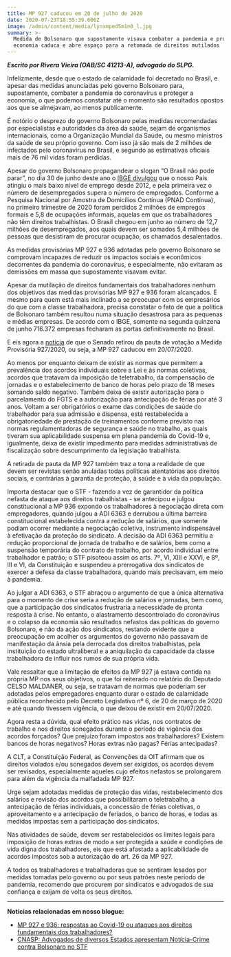 ```yaml
---
title: MP 927 caducou em 20 de julho de 2020
date: 2020-07-23T18:55:39.606Z
image: /admin/content/media/lynxmped5m1n0_l.jpg
summary: >-
  Medida de Bolsonaro que supostamente visava combater a pandemia e proteger a
  economia caduca e abre espaço para a retomada de direitos mutilados
---
```

_**Escrito por Rivera Vieira (OAB/SC 41213-A), advogado do SLPG.**_

Infelizmente, desde que o estado de calamidade foi decretado no Brasil, e apesar das medidas anunciadas pelo governo Bolsonaro para, supostamente, combater a pandemia do coronavírus e proteger a economia, o que podemos constatar até o momento são resultados opostos aos que se almejavam, ao menos publicamente.

É notório o desprezo do governo Bolsonaro pelas medidas recomendadas por especialistas e autoridades da área da saúde, sejam de organismos internacionais, como a Organização Mundial da Saúde, ou mesmo ministros da saúde de seu próprio governo. Com isso já são mais de 2 milhões de infectados pelo coronavírus no Brasil, e segundo as estimativas oficiais mais de 76 mil vidas foram perdidas.

Apesar do governo Bolsonaro propagandear o slogan “O Brasil não pode parar”, no dia 30 de junho deste ano o [IBGE divulgou](https://agenciadenoticias.ibge.gov.br/agencia-noticias/2012-agencia-de-noticias/noticias/28111-pela-primeira-vez-menos-da-metade-das-pessoas-em-idade-de-trabalhar-esta-ocupada) que o nosso País atingiu o mais baixo nível de emprego desde 2012, e pela primeira vez o número de desempregados supera o número de empregados. Conforme a Pesquisa Nacional por Amostra de Domicílios Contínua (PNAD Contínua), no primeiro trimestre de 2020 foram perdidos 2 milhões de empregos formais e 5,8 de ocupações informais, aquelas em que os trabalhadores não têm direitos trabalhistas. O Brasil chegou em junho ao número de 12,7 milhões de desempregados, aos quais devem ser somados 5,4 milhões de pessoas que desistiram de procurar ocupação, os chamados desalentados.

As medidas provisórias MP 927 e 936 adotadas pelo governo Bolsonaro se comprovam incapazes de reduzir os impactos sociais e econômicos decorrentes da pandemia do coronavírus, e especialmente, não evitaram as demissões em massa que supostamente visavam evitar.

Apesar da mutilação de direitos fundamentais dos trabalhadores nenhum dos objetivos das medidas provisórias MP 927 e 936 foram alcançados. E mesmo para quem está mais inclinado a se preocupar com os empresários do que com a classe trabalhadora, precisa constatar o fato de que a política de Bolsonaro também resultou numa situação desastrosa para as pequenas e médias empresas. De acordo com o IBGE, somente na segunda quinzena de junho 716.372 empresas fecharam as portas definitivamente no Brasil.

E eis agora a [notícia](http://www.congressonacional.leg.br/materias/medidas-provisorias/-/mpv/141145) de que o Senado retirou da pauta de votação a Medida Provisória 927/2020, ou seja, a MP 927 caducou em 20/07/2020.

Ao menos por enquanto deixam de existir as normas que permitem a prevalência dos acordos individuais sobre a Lei e às normas coletivas, acordos que tratavam da imposição de teletrabalho, da compensação de jornadas e o estabelecimento de banco de horas pelo prazo de 18 meses somando saldo negativo. Também deixa de existir autorização para o parcelamento do FGTS e a autorização para antecipação de férias por até 3 anos. Voltam a ser obrigatórios o exame das condições de saúde do trabalhador para sua admissão e dispensa, está restabelecida a obrigatoriedade de prestação de treinamentos conforme previsto nas normas regulamentadoras de segurança e saúde no trabalho, as quais tiveram sua aplicabilidade suspensa em plena pandemia do Covid-19 e, igualmente, deixa de existir impedimento para medidas administrativas de fiscalização sobre descumprimento da legislação trabalhista.

A retirada de pauta da MP 927 também traz a tona a realidade de que devem ser revistas senão anuladas todas políticas atentatórias aos direitos sociais, e contrárias à garantia de proteção, à saúde e à vida da população.

Importa destacar que o STF - fazendo a vez de garantidor da política nefasta de ataque aos direitos trabalhistas - se antecipou e julgou constitucional a  MP 936 expondo os trabalhadores à negociação direta com empregadores, quando julgou a ADI 6363 e derrubou a última barreira constitucional estabelecida contra a redução de salários, que somente podiam ocorrer mediante a negociação coletiva, instrumento indispensável à efetivação da proteção do sindicato. A decisão da ADI 6363 permitiu a redução proporcional de jornada de trabalho e de salários, bem como a suspensão temporária do contrato de trabalho, por acordo individual entre trabalhador e patrão; o STF pisoteou assim os arts. 7º, VI, XIII e XXVI, e 8º, III e VI, da Constituição e suspendeu a prerrogativa dos sindicatos de exercer a defesa da classe trabalhadora, quando mais precisavam, em meio à pandemia.

Ao julgar a ADI 6363, o STF abraçou o argumento de que a única alternativa para o momento de crise seria a redução de salários e jornadas, bem como, que a participação dos sindicatos frustraria a necessidade de pronta resposta à crise. No entanto, o alastramento descontrolado do coronavírus e o colapso da economia são resultados nefastos das políticas do governo Bolsonaro, e não da ação dos sindicatos, restando evidente que a preocupação em acolher os argumentos do governo não passavam de manifestação da ânsia pela derrocada dos direitos trabalhistas, pela instituição do estado ultraliberal e a aniquilação da capacidade da classe trabalhadora de influir nos rumos de sua própria vida.

Vale ressaltar que a limitação de efeitos da MP 927 já estava contida na própria MP nos seus objetivos,  o que foi reiterado no relatório do Deputado CELSO MALDANER, ou seja, se tratavam de normas que  poderiam ser adotadas pelos empregadores enquanto durar o estado de calamidade pública reconhecido pelo Decreto Legislativo nº 6, de 20 de março de 2020 e até quando tivessem vigência, o que deixou de existir em 20/07/2020.

Agora resta a dúvida, qual efeito prático nas vidas, nos contratos de trabalho e nos direitos sonegados durante o período de vigência dos acordos forçados? Que prejuízo foram impostos aos trabalhadores? Existem bancos de horas negativos? Horas extras não pagas? Férias antecipadas?

A CLT, a Constituição Federal, as Convenções da OIT afirmam que os direitos violados e/ou sonegados devem ser exigidos, os acordos devem ser revisados, especialmente aqueles cujo efeitos nefastos se prolongarem para além da vigência da malfadada MP 927.

Urge sejam adotadas medidas de proteção das vidas, restabelecimento dos salários e revisão dos acordos que possibilitaram o teletrabalho, a antecipação de férias individuais, a concessão de férias coletivas, o aproveitamento e a antecipação de feriados, o banco de horas, e todas as medidas impostas sem a participação dos sindicatos.

Nas atividades de saúde, devem ser restabelecidos os limites legais para imposição de horas extras de modo a ser protegida a saúde e condições de vida digna dos trabalhadores, eis que está afastada a aplicabilidade de acordos impostos sob a autorização do art. 26 da MP 927.

A todos os trabalhadores e trabalhadoras que se sentiram lesados por medidas tomadas pelo governo ou por seus patrões neste período de pandemia, recomendo que procurem por sindicatos e advogados de sua confiança e exijam de volta os seus direitos.

- - -

**Notícias relacionadas em nosso blogue:**

* [MP 927 e 936: respostas ao Covid-19 ou ataques aos direitos fundamentais dos trabalhadores?](https://www.slpgadvogados.adv.br/noticias/mp-927-e-936-respostas-ao-covid-19-ou-ataques-aos-direitos-fundamentais-dos-trabalhadores/)
* [CNASP: Advogados de diversos Estados apresentam Notícia-Crime contra Bolsonaro no STF](https://www.slpgadvogados.adv.br/noticias/advogados-de-diversos-estados-apresentam-not%C3%ADcia-crime-contra-bolsonaro-no-stf/)
